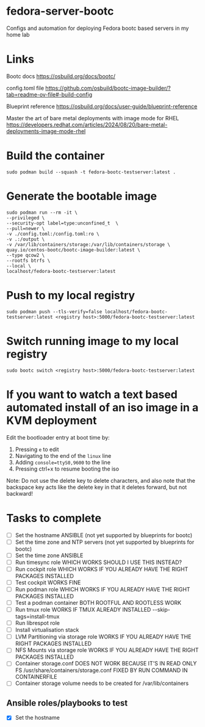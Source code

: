 # fedora-server-bootc
Configs and automation for deploying Fedora bootc based servers in my home lab

# Links

Bootc docs
https://osbuild.org/docs/bootc/

config.toml file
https://github.com/osbuild/bootc-image-builder/?tab=readme-ov-file#-build-config

Blueprint reference
https://osbuild.org/docs/user-guide/blueprint-reference

Master the art of bare metal deployments with image mode for RHEL
https://developers.redhat.com/articles/2024/08/20/bare-metal-deployments-image-mode-rhel

# Build the container

```
sudo podman build --squash -t fedora-bootc-testserver:latest . 
```

# Generate the bootable image

```
sudo podman run --rm -it \
--privileged \
--security-opt label=type:unconfined_t  \
--pull=newer \
-v ./config.toml:/config.toml:ro \
-v .:/output \
-v /var/lib/containers/storage:/var/lib/containers/storage \
quay.io/centos-bootc/bootc-image-builder:latest \
--type qcow2 \
--rootfs btrfs \
--local \
localhost/fedora-bootc-testserver:latest
```

# Push to my local registry

```
sudo podman push --tls-verify=false localhost/fedora-bootc-testserver:latest <registry host>:5000/fedora-bootc-testserver:latest
```

# Switch running image to my local registry

```
sudo bootc switch <registry host>:5000/fedora-bootc-testserver:latest
```

# If you want to watch a text based automated install of an iso image in a KVM deployment

Edit the bootloader entry at boot time by:
1. Pressing `e` to edit
2. Navigating to the end of the `linux` line
3. Adding `console=ttyS0,9600` to the line
4. Pressing ctrl+x to resume booting the iso

Note: Do not use the delete key to delete characters, and also note that the backspace key acts like the delete key in that it deletes forward, but not backward!

# Tasks to complete

 - [ ] Set the hostname ANSIBLE (not yet supported by blueprints for bootc)
 - [ ] Set the time zone and NTP servers (not yet supported by blueprints for bootc)
 - [ ] Set the time zone ANSIBLE
 - [ ] Run timesync role WHICH WORKS SHOULD I USE THIS INSTEAD?
 - [ ] Run cockpit role WHICH WORKS IF YOU ALREADY HAVE THE RIGHT PACKAGES INSTALLED
 - [ ] Test cockpit WORKS FINE
 - [ ] Run podman role WHICH WORKS IF YOU ALREADY HAVE THE RIGHT PACKAGES INSTALLED
 - [ ] Test a podman container BOTH ROOTFUL AND ROOTLESS WORK
 - [ ] Run tmux role WORKS IF TMUX ALREADY INSTALLED --skip-tags=install-tmux
 - [ ] Run librespot role
 - [ ] Install virtualisation stack
 - [ ] LVM Partitioning via storage role WORKS IF YOU ALREADY HAVE THE RIGHT PACKAGES INSTALLED
 - [ ] NFS Mounts via storage role WORKS IF YOU ALREADY HAVE THE RIGHT PACKAGES INSTALLED
 - [ ] Container storage.conf DOES NOT WORK BECAUSE IT'S IN READ ONLY FS /usr/share/containers/storage.conf FIXED BY RUN COMMAND IN CONTAINERFILE
 - [ ] Container storage volume needs to be created for /var/lib/containers

## Ansible roles/playbooks to test
 - [x] Set the hostname


